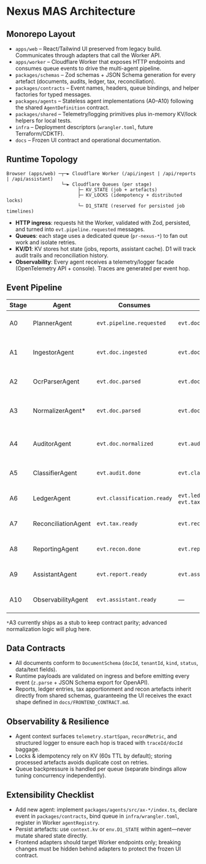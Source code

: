# Nexus MAS Architecture

## Monorepo Layout
- `apps/web` – React/Tailwind UI preserved from legacy build. Communicates through adapters that call the Worker API.
- `apps/worker` – Cloudflare Worker that exposes HTTP endpoints and consumes queue events to drive the multi-agent pipeline.
- `packages/schemas` – Zod schemas + JSON Schema generation for every artefact (documents, audits, ledger, tax, reconciliation).
- `packages/contracts` – Event names, headers, queue bindings, and helper factories for typed messages.
- `packages/agents` – Stateless agent implementations (A0–A10) following the shared `AgentDefinition` contract.
- `packages/shared` – Telemetry/logging primitives plus in-memory KV/lock helpers for local tests.
- `infra` – Deployment descriptors (`wrangler.toml`, future Terraform/CDKTF).
- `docs` – Frozen UI contract and operational documentation.

## Runtime Topology
```
Browser (apps/web) ─┬─► Cloudflare Worker (/api/ingest | /api/reports | /api/assistant)
                    └─► Cloudflare Queues (per stage)
                          ├─ KV_STATE (job + artefacts)
                          ├─ KV_LOCKS (idempotency + distributed locks)
                          └─ D1_STATE (reserved for persisted job timelines)
```
- **HTTP ingress**: requests hit the Worker, validated with Zod, persisted, and turned into `evt.pipeline.requested` messages.
- **Queues**: each stage uses a dedicated queue (`pr-nexus-*`) to fan out work and isolate retries.
- **KV/D1**: KV stores hot state (jobs, reports, assistant cache). D1 will track audit trails and reconciliation history.
- **Observability**: Every agent receives a telemetry/logger facade (OpenTelemetry API + console). Traces are generated per event hop.

## Event Pipeline
| Stage | Agent | Consumes | Produces | Queue | Responsibilities |
|-------|-------|----------|----------|-------|------------------|
| A0 | PlannerAgent | `evt.pipeline.requested` | `evt.doc.ingested` | `q.ingest` | Lock per `docId`, enqueue downstream ingestion work. |
| A1 | IngestorAgent | `evt.doc.ingested` | `evt.doc.parsed` | `q.parse` | Load raw payload metadata, persist idempotent parsed artefact. |
| A2 | OcrParserAgent | `evt.doc.parsed` | `evt.doc.normalized` | `q.normalize` | Apply OCR/Parser heuristics, emit structured rows. |
| A3 | NormalizerAgent* | `evt.doc.parsed` | `evt.doc.normalized` | `q.normalize` | Reserved for advanced normalization (placeholder stub). |
| A4 | AuditorAgent | `evt.doc.normalized` | `evt.audit.done` | `q.audit` | Build baseline `AuditReport` with metrics/inconsistency shells. |
| A5 | ClassifierAgent | `evt.audit.done` | `evt.classification.ready` | `q.classify` | Derive deterministic classification & confidence scores. |
| A6 | LedgerAgent | `evt.classification.ready` | `evt.ledger.ready`, `evt.tax.ready` | `q.ledger` / `q.tax` | Produce ledger entries + tax apportion skeletons. |
| A7 | ReconciliationAgent | `evt.tax.ready` | `evt.recon.done` | `q.recon` | Build reconciliation summary with compliance flags. |
| A8 | ReportingAgent | `evt.recon.done` | `evt.report.ready` | `q.report` | Persist final report, update job status, trigger publishing. |
| A9 | AssistantAgent | `evt.report.ready` | `evt.assistant.ready` | `q.observability` | Prepare chat knowledge base snapshot in KV. |
| A10 | ObservabilityAgent | `evt.assistant.ready` | — | `q.observability` | Emit metrics/traces and final log breadcrumbs. |
`*`A3 currently ships as a stub to keep contract parity; advanced normalization logic will plug here.

## Data Contracts
- All documents conform to `DocumentSchema` (`docId`, `tenantId`, `kind`, `status`, data/text fields).
- Runtime payloads are validated on ingress and before emitting every event (`z.parse` + JSON Schema export for OpenAPI).
- Reports, ledger entries, tax apportionment and recon artefacts inherit directly from shared schemas, guaranteeing the UI receives the exact shape defined in `docs/FRONTEND_CONTRACT.md`.

## Observability & Resilience
- Agent context surfaces `telemetry.startSpan`, `recordMetric`, and structured logger to ensure each hop is traced with `traceId/docId` baggage.
- Locks & idempotency rely on KV (60s TTL by default); storing processed artefacts avoids duplicate cost on retries.
- Queue backpressure is handled per queue (separate bindings allow tuning concurrency independently).

## Extensibility Checklist
- Add new agent: implement `packages/agents/src/ax-*/index.ts`, declare event in `packages/contracts`, bind queue in `infra/wrangler.toml`, register in Worker `agentRegistry`.
- Persist artefacts: use `context.kv` or `env.D1_STATE` within agent—never mutate shared state directly.
- Frontend adapters should target Worker endpoints only; breaking changes must be hidden behind adapters to protect the frozen UI contract.
